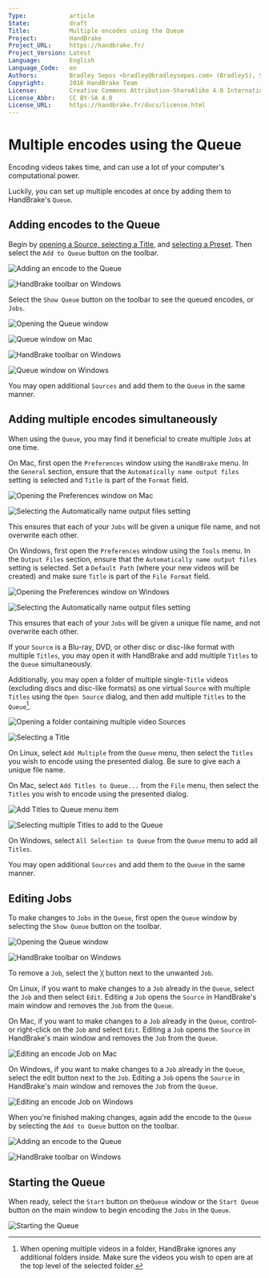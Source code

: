 ```yaml
---
Type:            article
State:           draft
Title:           Multiple encodes using the Queue
Project:         HandBrake
Project_URL:     https://handbrake.fr/
Project_Version: Latest
Language:        English
Language_Code:   en
Authors:         Bradley Sepos <bradley@bradleysepos.com> (BradleyS), Scott (s55)
Copyright:       2016 HandBrake Team
License:         Creative Commons Attribution-ShareAlike 4.0 International
License_Abbr:    CC BY-SA 4.0
License_URL:     https://handbrake.fr/docs/license.html
---
```


Multiple encodes using the Queue
================================

Encoding videos takes time, and can use a lot of your computer's computational power.

Luckily, you can set up multiple encodes at once by adding them to HandBrake's `Queue`.

## Adding encodes to the Queue

Begin by [opening a Source, selecting a Title](../workflow/open-video-source.html), and [selecting a Preset](../workflow/select-preset.html). Then select the `Add to Queue` button on the toolbar.

<!-- .system-mac -->

![Adding an encode to the Queue](../images/mac/add-to-queue-button.png "Select the Add to Queue button on the toolbar to add your encode to the queue.")

<!-- /.system-mac -->
<!-- .system-win -->

![HandBrake toolbar on Windows](../images/windows/toolbar.png "Select the Add to Queue button on the toolbar to add your encode to the queue.")

<!-- /.system-win -->

Select the `Show Queue` button on the toolbar to see the queued encodes, or `Jobs`.

<!-- .system-mac -->

![Opening the Queue window](../images/mac/queue-button.png "Select the Show Queue button on the toolbar to open the Queue window.")

![Queue window on Mac](../images/mac/queue.png "The Queue window lists pending Jobs.")

<!-- /.system-mac -->
<!-- .system-win -->

![HandBrake toolbar on Windows](../images/windows/toolbar.png "Select the Show Queue button on the toolbar to open the Queue window.")

![Queue window on Windows](../images/windows/queue.png "The Queue window lists pending Jobs.")

<!-- /.system-win -->

You may open additional `Sources` and add them to the `Queue` in the same manner.

## Adding multiple encodes simultaneously

When using the `Queue`, you may find it beneficial to create multiple `Jobs` at one time.

<!-- .system-mac -->

On Mac, first open the `Preferences` window using the `HandBrake` menu. In the `General` section, ensure that the `Automatically name output files` setting is selected and `Title` is part of the `Format` field.

![Opening the Preferences window on Mac](../images/mac/preferences-menu.png "Open the Preferences window using the HandBrake menu.")

![Selecting the Automatically name output files setting](../images/mac/preferences-auto-naming.png "Select Automatically name output files to ensure unique file names when adding multiple Titles to the Queue.")

This ensures that each of your `Jobs` will be given a unique file name, and not overwrite each other.

<!-- /.system-mac -->
<!-- .system-win -->

On Windows, first open the `Preferences` window using the `Tools` menu. In the `Output Files` section, ensure that the `Automatically name output files` setting is selected. Set a `Default Path` (where your new videos will be created) and make sure `Title` is part of the `File Format` field.

![Opening the Preferences window on Windows](../images/windows/preferences-menu.png "Open the Preferences window using the Tools menu.")

![Selecting the Automatically name output files setting](../images/windows/preferences-auto-naming.png "Set up Automatic File Naming to ensure unique file names when adding multiple Titles to the Queue.")

This ensures that each of your `Jobs` will be given a unique file name, and not overwrite each other.

<!-- /.system-win -->

If your `Source` is a Blu-ray, DVD, or other disc or disc-like format with multiple `Titles`, you may open it with HandBrake and add multiple `Titles` to the `Queue` simultaneously.

Additionally, you may open a folder of multiple single-`Title` videos (excluding discs and disc-like formats) as one virtual `Source` with multiple `Titles` using the `Open Source` dialog, and then add multiple `Titles` to the `Queue`[^batch-scan-subdirectories].

<!-- .system-mac -->

![Opening a folder containing multiple video Sources](../images/mac/open-source-dialog-folder.png "The Open Source dialog allows you to select a folder containing multiple video files.")

![Selecting a Title](../images/mac/title-selection.png "The Title control lets you select which video clip you want to use.")

<!-- /.system-mac -->
<!-- .system-lin -->

On Linux, select `Add Multiple` from the `Queue` menu, then select the `Titles` you wish to encode using the presented dialog. Be sure to give each a unique file name.

<!-- /.system-lin -->
<!-- .system-mac -->

On Mac, select `Add Titles to Queue...` from the `File` menu, then select the `Titles` you wish to encode using the presented dialog.

![Add Titles to Queue menu item](../images/mac/add-titles-to-queue-menu.png "Select Add Titles to Queue... from the File menu to open a selection dialog.")

![Selecting multiple Titles to add to the Queue](../images/mac/add-titles-to-queue.png "Select the Titles you wish to encode from the Add Titles to Queue dialog.")

<!-- /.system-mac -->
<!-- .system-win -->

On Windows, select `All Selection to Queue` from the `Queue` menu to add all `Titles`.

<!-- /.system-win -->

You may open additional `Sources` and add them to the `Queue` in the same manner.

## Editing Jobs

To make changes to `Jobs` in the `Queue`, first open the `Queue` window by selecting the `Show Queue` button on the toolbar.

<!-- .system-mac -->

![Opening the Queue window](../images/mac/queue-button.png "Select the Show Queue button on the toolbar to open the Queue window.")

<!-- /.system-mac -->
<!-- .system-win -->

![HandBrake toolbar on Windows](../images/windows/toolbar.png "Select the Show Queue button on the toolbar to open the Queue window.")

<!-- /.system-win -->

To remove a `Job`, select the `╳` button next to the unwanted `Job`.

<!-- .system-lin -->

On Linux, if you want to make changes to a `Job` already in the `Queue`, select the `Job` and then select `Edit`. Editing a `Job` opens the `Source` in HandBrake's main window and removes the `Job` from the `Queue`.

<!-- /.system-lin -->
<!-- .system-mac -->

On Mac, if you want to make changes to a `Job` already in the `Queue`, control- or right-click on the `Job` and select `Edit`. Editing a `Job` opens the `Source` in HandBrake's main window and removes the `Job` from the `Queue`.

![Editing an encode Job on Mac](../images/mac/queue-edit.png "Control- or right-click the Job and select Edit to make changes.")

<!-- /.system-mac -->
<!-- .system-win -->

On Windows, if you want to make changes to a `Job` already in the `Queue`, select the edit button next to the `Job`. Editing a `Job` opens the `Source` in HandBrake's main window and removes the `Job` from the `Queue`.

![Editing an encode Job on Windows](../images/windows/queue.png "Select the edit button, which looks like a sheet of paper, to make changes to a Job.")

<!-- /.system-win -->

When you're finished making changes, again add the encode to the `Queue` by selecting the `Add to Queue` button on the toolbar.

<!-- .system-mac -->

![Adding an encode to the Queue](../images/mac/add-to-queue-button.png "Select the Add to Queue button on the toolbar to add your encode to the queue.")

<!-- /.system-mac -->
<!-- .system-win -->

![HandBrake toolbar on Windows](../images/windows/toolbar.png "Select the Add to Queue button on the toolbar to add your encode to the queue.")

<!-- /.system-win -->

## Starting the Queue

When ready, select the `Start` button on the`Queue` window or the `Start Queue` button on the main window to begin encoding the `Jobs` in the `Queue`.

<!-- .system-mac -->

![Starting the Queue](../images/mac/start-queue-button.png "The Start Queue button begins encoding the Jobs in the Queue.")

<!-- /.system-mac -->

[^batch-scan-subdirectories]: When opening multiple videos in a folder, HandBrake ignores any additional folders inside. Make sure the videos you wish to open are at the top level of the selected folder.
